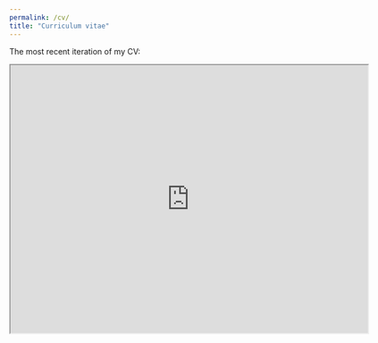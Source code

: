 ```yaml
---
permalink: /cv/
title: "Curriculum vitae"
---
```

The most recent iteration of my CV:
<iframe src="https://drive.google.com/file/d/11azg8snwEeXhGK-_hMEhN20WrcD_dCaZ/preview" width="640" height="480" allow="autoplay"></iframe>
